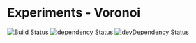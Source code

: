 Experiments - Voronoi
===================

[![Build Status](https://travis-ci.org/NathanielInman/Experiments.svg?branch=master)](https://travis-ci.org/NathanielInman/Experiments) [![dependency Status](https://david-dm.org/NathanielInman/Experiments/status.svg?style=flat)](https://david-dm.org/NathanielInman/Experiments) [![devDependency Status](https://david-dm.org/NathanielInman/Experiments/dev-status.svg?style=flat)](https://david-dm.org/NathanielInman/voronoi#info=devDependencies)
